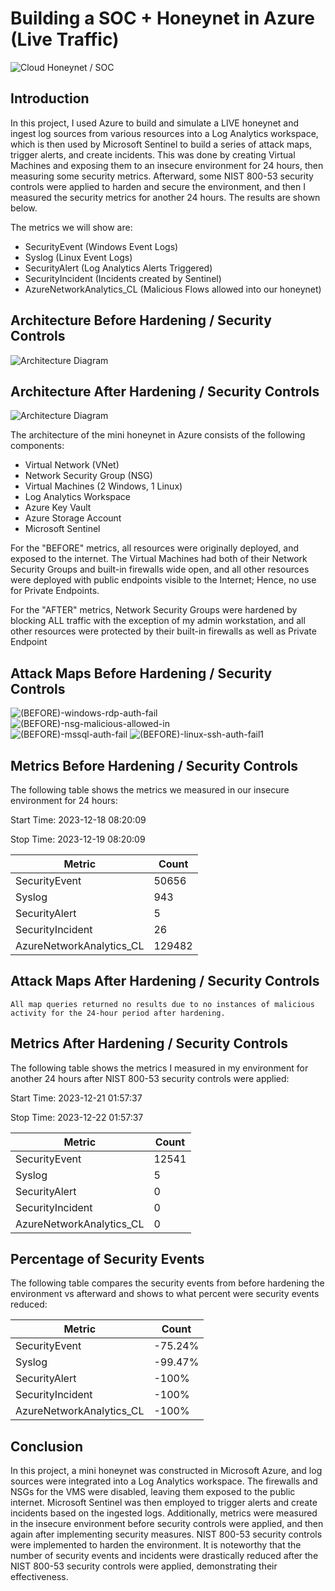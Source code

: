# Building a SOC + Honeynet in Azure (Live Traffic)
![Cloud Honeynet / SOC](https://i.imgur.com/ZWxe03e.jpg)

## Introduction

In this project, I used Azure to build and simulate a LIVE honeynet and ingest log sources from various resources into a Log Analytics workspace, which is then used by Microsoft Sentinel to build a series of attack maps, trigger alerts, and create incidents. This was done by creating Virtual Machines and exposing them to an insecure environment for 24 hours, then measuring some security metrics. Afterward, some NIST 800-53 security controls were applied to harden and secure the environment, and then I measured the security metrics for another 24 hours. The results are shown below. 

The metrics we will show are:

- SecurityEvent (Windows Event Logs)
- Syslog (Linux Event Logs)
- SecurityAlert (Log Analytics Alerts Triggered)
- SecurityIncident (Incidents created by Sentinel)
- AzureNetworkAnalytics_CL (Malicious Flows allowed into our honeynet)

## Architecture Before Hardening / Security Controls
![Architecture Diagram](https://i.imgur.com/aBDwnKb.jpg)

## Architecture After Hardening / Security Controls
![Architecture Diagram](https://i.imgur.com/YQNa9Pp.jpg)

The architecture of the mini honeynet in Azure consists of the following components:

- Virtual Network (VNet)
- Network Security Group (NSG)
- Virtual Machines (2 Windows, 1 Linux)
- Log Analytics Workspace
- Azure Key Vault
- Azure Storage Account
- Microsoft Sentinel

For the "BEFORE" metrics, all resources were originally deployed, and exposed to the internet. The Virtual Machines had both of their Network Security Groups and built-in firewalls wide open, and all other resources were deployed with public endpoints visible to the Internet; Hence, no use for Private Endpoints.

For the "AFTER" metrics, Network Security Groups were hardened by blocking ALL traffic with the exception of my admin workstation, and all other resources were protected by their built-in firewalls as well as Private Endpoint

## Attack Maps Before Hardening / Security Controls
![(BEFORE)-windows-rdp-auth-fail](https://github.com/MohammedAl13/Cloud-SOC/assets/154714127/c284a2b9-f8ef-400d-9260-4d6a6ff97bcc)
<br>
![(BEFORE)-nsg-malicious-allowed-in](https://github.com/MohammedAl13/Cloud-SOC/assets/154714127/ac735774-d3f0-4a1e-a221-4b834872414b)
<br>
![(BEFORE)-mssql-auth-fail](https://github.com/MohammedAl13/Cloud-SOC/assets/154714127/be87e5e8-b651-4190-9660-78c4f037f9de)
![(BEFORE)-linux-ssh-auth-fail1](https://github.com/MohammedAl13/Cloud-SOC/assets/154714127/66902508-09dc-4231-9995-26e80c4f34d0)


## Metrics Before Hardening / Security Controls

The following table shows the metrics we measured in our insecure environment for 24 hours:


Start Time: 2023-12-18 08:20:09


Stop Time:  2023-12-19 08:20:09

| Metric                   | Count
| ------------------------ | -----
| SecurityEvent            | 50656
| Syslog                   | 943
| SecurityAlert            | 5
| SecurityIncident         | 26
| AzureNetworkAnalytics_CL | 129482

## Attack Maps After Hardening / Security Controls

```All map queries returned no results due to no instances of malicious activity for the 24-hour period after hardening.```

## Metrics After Hardening / Security Controls

The following table shows the metrics I measured in my environment for another 24 hours after NIST 800-53 security controls were applied:


Start Time: 2023-12-21 01:57:37


Stop Time:  2023-12-22 01:57:37

| Metric                   | Count
| ------------------------ | -----
| SecurityEvent            | 12541
| Syslog                   | 5
| SecurityAlert            | 0
| SecurityIncident         | 0
| AzureNetworkAnalytics_CL | 0


## Percentage of Security Events 


The following table compares the security events from before hardening the environment vs afterward and shows to what percent were security events reduced:


| Metric                   | Count
| ------------------------ | -----
| SecurityEvent            | -75.24%
| Syslog                   | -99.47%
| SecurityAlert            | -100%
| SecurityIncident         | -100%
| AzureNetworkAnalytics_CL | -100%



## Conclusion

In this project, a mini honeynet was constructed in Microsoft Azure, and log sources were integrated into a Log Analytics workspace. The firewalls and NSGs for the VMS were disabled, leaving them exposed to the public internet. Microsoft Sentinel was then employed to trigger alerts and create incidents based on the ingested logs. Additionally, metrics were measured in the insecure environment before security controls were applied, and then again after implementing security measures. NIST 800-53 security controls were implemented to harden the environment. It is noteworthy that the number of security events and incidents were drastically reduced after the NIST 800-53 security controls were applied, demonstrating their effectiveness.
